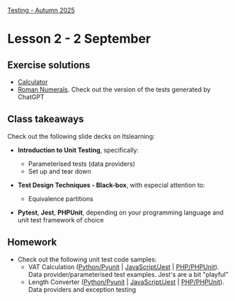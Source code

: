 [Testing - Autumn 2025](https://github.com/arturomorarioja-kea/SD_Testing_E25/blob/main/README.md)

# Lesson 2 - 2 September

[-> BB. After EP, do Bank and Flowers]: #

## Exercise solutions
- [Calculator](https://github.com/arturomorarioja-ek/SD_Testing_E25/blob/main/Lesson01/Ex%2001%20Calculator.md)
- [Roman Numerals](https://github.com/arturomorarioja-ek/SD_Testing_E25/blob/main/Lesson01/Ex%2002%20Roman%20Numerals.md). Check out the version of the tests generated by ChatGPT

## Class takeaways
Check out the following slide decks on Itslearning:
- **Introduction to Unit Testing**, specifically:
  - Parameterised tests (data providers)
  - Set up and tear down

- **Test Design Techniques - Black-box**, with especial attention to:
  - Equivalence partitions
  
[  - Boundary values]: #
[  - Decision tables]: #
- **Pytest**, **Jest**, **PHPUnit**, depending on your programming language and unit test framework of choice

[From now on you should:]: #
[- Follow black-box test design methods systematically for finding test cases the bring value to the project]: #
[- Use a black-box mentality when figuring out valuable test cases for your test suites (e.g., look at the boundaries, identify values you can group together, think of edge cases)]: #

[## In-class exercises]: #
[  - Equivalence partitions]: #
[    - Bank account]: #
[    - Flowers]: #

## Homework
- Check out the following unit test code samples:
  - VAT Calculation ([Python/Pyunit](https://github.com/arturomorarioja/python_vat) | [JavaScript/Jest](https://github.com/arturomorarioja/js_vat) | [PHP/PHPUnit](https://github.com/arturomorarioja/php_vat_unit_tests)). Data provider/parameterised test examples. Jest's are a bit "playful"
  - Length Converter ([Python/Pyunit](https://github.com/arturomorarioja/py_length_converter_unit_tests) | [JavaScript/Jest](https://github.com/arturomorarioja/js_length_converter_unit_tests) | [PHP/PHPUnit](https://github.com/arturomorarioja/php_length_converter_unit_tests)). Data providers and exception testing

[- Check out the following black-box test design related code samples:]: #
[  - Equivalence partitions and boundary values]: #
[    - Provider check (Python/Pyunit(https://github.com/arturomorarioja/py_provider_check_unit_tests) | JavaScript/Jest(https://github.com/arturomorarioja/js_provider_check_unit_tests) | PHP/PHPUnit(https://github.com/arturomorarioja/php_provider_check_unit_tests))]: #

[- Do the following unit test black-box design related exercises:]: #
[  - Equivalence partitions and boundary values]: #
[    - Printer cartridges]: #
[    - Password field]: #
[    - E-shop]: #
[    - Framing shop]: #
[  - Decision table testing]: #
[    - Input form]: #
[    - Driver's license. It also involves equivalence partitions and boundary values]: #
[    - Airline]: #
[  - State Transition Diagrams]: #
[    - ATM]: #
[    - Login]: #
[(Python/Pyunit() | JavaScript/Jest() | PHP/PHPUnit())]: #
